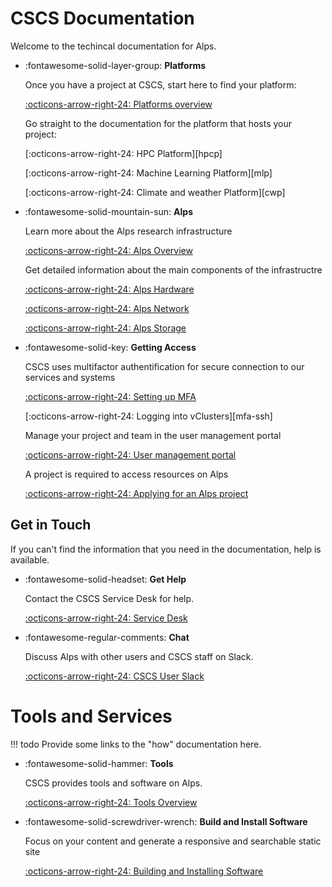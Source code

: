# CSCS Documentation

Welcome to the techincal documentation for Alps.

<div class="grid cards" markdown>

-   :fontawesome-solid-layer-group: __Platforms__

    Once you have a project at CSCS, start here to find your platform:

    [:octicons-arrow-right-24: Platforms overview](platforms/index.md)

    Go straight to the documentation for the platform that hosts your project:

    [:octicons-arrow-right-24: HPC Platform][hpcp]

    [:octicons-arrow-right-24: Machine Learning Platform][mlp]

    [:octicons-arrow-right-24: Climate and weather Platform][cwp]

-   :fontawesome-solid-mountain-sun: __Alps__

    Learn more about the Alps research infrastructure

    [:octicons-arrow-right-24: Alps Overview](alps/index.md)

    Get detailed information about the main components of the infrastructre

    [:octicons-arrow-right-24: Alps Hardware](alps/hardware.md)

    [:octicons-arrow-right-24: Alps Network](alps/network.md)

    [:octicons-arrow-right-24: Alps Storage](alps/storage.md)


-   :fontawesome-solid-key: __Getting Access__

    CSCS uses multifactor authentification for secure connection to our services and systems

    [:octicons-arrow-right-24: Setting up MFA](./access/mfa/index.md)

    [:octicons-arrow-right-24: Logging into vClusters][mfa-ssh]

    Manage your project and team in the user management portal

    [:octicons-arrow-right-24: User management portal](./access/ump.md)

    A project is required to access resources on Alps

    [:octicons-arrow-right-24: Applying for an Alps project](https://www.cscs.ch/user-lab/applying-for-accounts)

</div>

## Get in Touch

If you can't find the information that you need in the documentation, help is available.

<div class="grid cards" markdown>

-   :fontawesome-solid-headset: __Get Help__

    Contact the CSCS Service Desk for help.

    [:octicons-arrow-right-24: Service Desk](https://jira.cscs.ch/plugins/servlet/desk)

-   :fontawesome-regular-comments: __Chat__

    Discuss Alps with other users and CSCS staff on Slack.

    [:octicons-arrow-right-24: CSCS User Slack](https://cscs-users.slack.com/)

</div>

# Tools and Services

!!! todo
    Provide some links to the "how" documentation here.

<div class="grid cards" markdown>

-   :fontawesome-solid-hammer: __Tools__

    CSCS provides tools and software on Alps.

    [:octicons-arrow-right-24: Tools Overview](tools/index.md)

-   :fontawesome-solid-screwdriver-wrench: __Build and Install Software__

    Focus on your content and generate a responsive and searchable static site

    [:octicons-arrow-right-24: Building and Installing Software](build-install/index.md)

</div>

